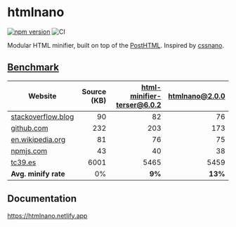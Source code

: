 # htmlnano
[![npm version](https://badge.fury.io/js/htmlnano.svg)](http://badge.fury.io/js/htmlnano)
![CI](https://github.com/posthtml/htmlnano/actions/workflows/ci.yml/badge.svg)

Modular HTML minifier, built on top of the [PostHTML](https://github.com/posthtml/posthtml). Inspired by [cssnano](http://cssnano.co/).

## [Benchmark](https://github.com/maltsev/html-minifiers-benchmark/blob/master/README.md)
[html-minifier-terser@6.0.2]: https://www.npmjs.com/package/html-minifier-terser
[htmlnano@2.0.0]: https://www.npmjs.com/package/htmlnano

| Website | Source (KB) | [html-minifier-terser@6.0.2] | [htmlnano@2.0.0] |
|---------|------------:|----------------:|-----------:|
| [stackoverflow.blog](https://stackoverflow.blog/) | 90 | 82 | 76 |
| [github.com](https://github.com/) | 232 | 203 | 173 |
| [en.wikipedia.org](https://en.wikipedia.org/wiki/Main_Page) | 81 | 76 | 75 |
| [npmjs.com](https://www.npmjs.com/features) | 43 | 40 | 38 |
| [tc39.es](https://tc39.es/ecma262/) | 6001 | 5465 | 5459 |
| **Avg. minify rate** | 0% | **9%** | **13%** |


## Documentation
https://htmlnano.netlify.app
